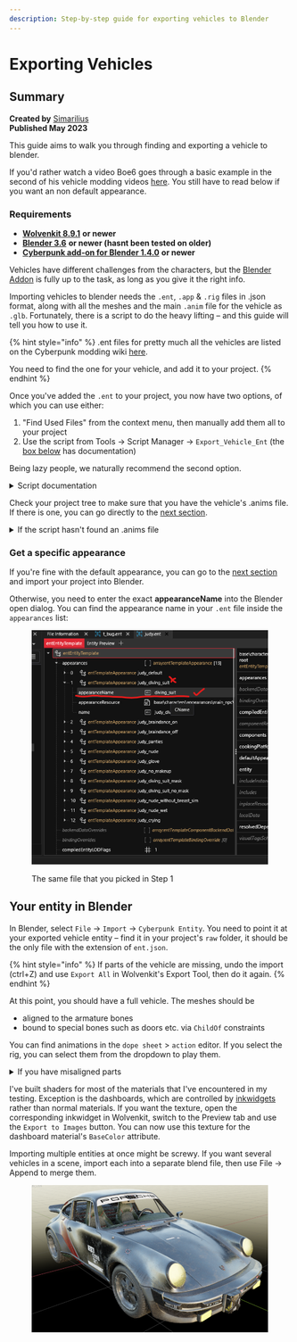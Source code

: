 ```yaml
---
description: Step-by-step guide for exporting vehicles to Blender
---
```


# Exporting Vehicles

## Summary

**Created by** [Simarilius](https://app.gitbook.com/u/G2MqNkfgTlQ1R3G4B5s6WefLjdy2 "mention") \
**Published May 2023**&#x20;

This guide aims to walk you through finding and exporting a vehicle to blender.&#x20;

If you'd rather watch a video Boe6 goes through a basic example in the second of his vehicle modding videos [here](https://youtu.be/nrJKP5rr6Uc?si=fyDl99t4EQ6htcYp\&t=118). You still have to read below if you want an non default appearance.

### Requirements

* [**Wolvenkit 8.9.1**](https://github.com/WolvenKit/WolvenKit-nightly-releases/releases) **or newer**
* [**Blender 3.6**](https://www.blender.org/download/releases/3-6/) **or newer (hasnt been tested on older)**
* [**Cyberpunk add-on for Blender 1.4.0**](https://github.com/WolvenKit/Cyberpunk-Blender-add-on) **or newer**

Vehicles have different challenges from the characters, but the [Blender Addon](https://github.com/WolvenKit/Cyberpunk-Blender-add-on) is fully up to the task, as long as you give it the right info.&#x20;

Importing vehicles to blender needs the `.ent`, `.app` & `.rig` files in .json format, along with all the meshes and the main `.anim` file for the vehicle as `.glb`. Fortunately, there is a script to do the heavy lifting – and this guide will tell you how to use it.

{% hint style="info" %}
.ent files for pretty much all the vehicles are listed on the Cyberpunk modding wiki [here](https://wiki.redmodding.org/cyberpunk-2077-modding/modding-know-how/references-lists-and-overviews/files-for-modding/vehicles).

You need to find the one for your vehicle, and add it to your project.
{% endhint %}

Once you've added the `.ent` to your project, you now have two options, of which you can use either:

1. "Find Used Files" from the context menu, then manually add them all to your project
2. Use the script from Tools -> Script Manager -> `Export_Vehicle_Ent` (the [box below](exporting-vehicles.md#script-add-all-dependencies-to-the-project) has documentation)

Being lazy people, we naturally recommend the second option.

<details>

<summary>Script documentation</summary>

The most recent version of this script is shipped with Wolvenkit (find it in Tools -> Script Manager -> `Export_Vehicle_Ent`). The code below is here for the purpose of documentation and will not be kept up-to-date, so **do not run it**. If you want to get the script's most recent version, find it in the [Wolvenkit-Resources Repository](https://github.com/WolvenKit/Wolvenkit-Resources/blob/main/Scripts/Export\_Vehicle\_Ent.wscript).&#x20;

By default, it will  ignore shadows, proxy and FX meshes. To include them anyway, set the corresponding flags to `true` – find `include_proxys`, `include_shadows`, `include_fx`. (If you don't know why you'd want them, you won't!)

```javascript
// Entity export script FOR VEHICLES dont use if you dont need all the anims and rig.
// @author Simarilius, DZK & Seberoth
// @version 1.1
// Exports ent files and all referenced files (recursively)
import * as Logger from 'Logger.wscript';
import * as TypeHelper from 'TypeHelper.wscript';

const fileTemplate = '{"Header":{"WKitJsonVersion":"0.0.7","DataType":"CR2W"},"Data":{"Version":195,"BuildVersion":0,"RootChunk":{},"EmbeddedFiles":[]}}';
const jsonExtensions = [".app", ".ent", ".mesh", ".rig"];
const exportExtensions = [".anims", ".mesh"];
const exportEmbeddedExtensions = [".mesh", ".xbm", ".mlmask"];

// Rather than a manual list does it for all ents in the project.
var ents = [];

// if you dont want to process any entities already in the project set this to false
var add_from_project = true;

// sets of files that are parsed for processing
const parsedFiles = new Set();
const projectSet = new Set();
const exportSet = new Set();
const jsonSet = new Set();
const rigs = new Map();

if (add_from_project) {
    for (var filename of wkit.GetProjectFiles('archive')) {
        //Logger.Info(filename)
        var ext = filename.split('.').pop();
        if (ext === "ent") {
            ents.push(filename);
        }
        if (ext === "anims") {
            exportSet.add(filename);
        }
    }
}

// Set these to true if you want proxys/shadow meshes
var include_proxys = false;
var include_shadows = false;
var include_fx = false;

// loop over every entity in `ents` and find rigs
for (var ent in ents) {
    Logger.Info('Finding rigs in ' + ents[ent]);
    FindEntRigs(ents[ent]);
    FindEntAnims(ents[ent]);
    Logger.Info('');
    for (const [key, value] of rigs) {
        Logger.Info(`${key} = ${value}`);
        if (!value.includes("base_rig")) {
            projectSet.add(value);
            jsonSet.add(value);
        }
    }
    Logger.Info('');
}

// now find the mesh files
for (var ent in ents) {
    Logger.Info(ents[ent]);
    ParseFile(ents[ent], null);
}

// save all our files to the project and export JSONs
for (const fileName of projectSet) {
    // skip shadows if the variable is set
    if ((include_shadows == false) && (fileName.includes("shadow"))) {
        continue;
    }
    // skip proxies if the variable is set
    if ((include_proxys == false) && (fileName.includes("proxy"))) {
        continue;
    }
    // skip fx bodies if the variable is set
    if ((include_fx == false) && (fileName.includes("fx"))) {
        continue;
    }
    // Load project vesion if it exists, otherwise add to the project
    if (wkit.FileExistsInProject(fileName)) {
        var file = wkit.GetFileFromProject(fileName, OpenAs.GameFile);
    }
    else {
        var file = wkit.GetFileFromBase(fileName);
        wkit.SaveToProject(fileName, file);
    }

    if (jsonSet.has(fileName)) {
        var path = "";
        if (file.Extension === ".ent") {
            path = wkit.ChangeExtension(file.Name, ".ent.json");
        }
        if (file.Extension === ".app") {
            path = wkit.ChangeExtension(file.Name, ".app.json");
        }
        if (file.Extension === ".rig") {
            path = wkit.ChangeExtension(file.Name, ".rig.json");
        }
        if (file.Extension === ".mesh") {
            path = wkit.ChangeExtension(file.Name, ".mesh.json");
        }
        if (path.length > 0) {
            var json = wkit.GameFileToJson(file);
            wkit.SaveToRaw(path, json);
        }
    }
}

// export all of our files with the default export settings
wkit.ExportFiles([...exportSet]);

// begin helper functions
function* GetPaths(jsonData) {
    for (let [key, value] of Object.entries(jsonData || {})) {
        if (value instanceof TypeHelper.ResourcePath && !value.isEmpty()) {
            yield value.value;
        }

        if (typeof value === "object") {
            yield* GetPaths(value);
        }
    }
}

function convertEmbedded(embeddedFile) {
    let data = TypeHelper.JsonParse(fileTemplate);
    data["Data"]["RootChunk"] = embeddedFile["Content"];
    let jsonString = TypeHelper.JsonStringify(data);

    let cr2w = wkit.JsonToCR2W(jsonString);
    wkit.SaveToProject(embeddedFile["FileName"], cr2w);
}

// Parse a CR2W file
function ParseFile(fileName, parentFile) {
    // check if we've already worked with this file and that it's actually a string
    if (parsedFiles.has(fileName)) {
        return;
    }
    parsedFiles.add(fileName);

    let extension = 'unkown';
    if (typeof (fileName) === 'string') {
        extension = "." + fileName.split('.').pop();
    }

    if (extension !== 'unkown') {
        if (!(jsonExtensions.includes(extension) || exportExtensions.includes(extension))) {
            return;
        }

        if (parentFile != null && parentFile["Data"]["EmbeddedFiles"].length > 0) {
            for (let embeddedFile of parentFile["Data"]["EmbeddedFiles"]) {
                if (embeddedFile["FileName"] === fileName) {
                    convertEmbedded(embeddedFile);

                    if (jsonExtensions.includes(extension)) {
                        jsonSet.add(fileName);
                    }

                    if (exportEmbeddedExtensions.includes(extension)) {
                        exportSet.add(fileName);
                    }

                    return;
                }
            }
        }
    }

    if (typeof (fileName) === 'bigint') {
        fileName = fileName.toString();
    }

    if (typeof (fileName) !== 'string') {
        Logger.Error('Unknown path type');
        return;
    }

    // Load project vesion if it exists, otherwise get the basegamefile
    if (wkit.FileExistsInProject(fileName)) {
        var file = wkit.GetFileFromProject(fileName, OpenAs.GameFile);
    }
    else {
        var file = wkit.GetFileFromBase(fileName);
    }

    if (file === null) {
        Logger.Error(fileName + " could not be found");
        return;
    }

    extension = file.Extension;

    if (!(jsonExtensions.includes(extension) || exportExtensions.includes(extension))) {
        return;
    }

    projectSet.add(fileName);

    if (jsonExtensions.includes(extension)) {
        jsonSet.add(fileName);
    }

    if (exportExtensions.includes(extension)) {
        exportSet.add(fileName);
    }

    if (extension === ".app" || extension === ".ent" || extension === ".mesh" || extension === ".anims") {
        var json = TypeHelper.JsonParse(wkit.GameFileToJson(file));
        for (let path of GetPaths(json["Data"]["RootChunk"])) {
            ParseFile(path, json);
        }
    }
}

// Parse a ent file for rigs
function FindEntRigs(fileName) {
    if (wkit.FileExistsInProject(fileName)) {
        var file = wkit.GetFileFromProject(fileName, OpenAs.GameFile);
    }
    else {
        var file = wkit.GetFileFromBase(fileName);
    }
    var json = TypeHelper.JsonParse(wkit.GameFileToJson(file));
    //find the rigs in the base ent components (normally root and deformations)
    for (let comp of json["Data"]["RootChunk"]["components"]) {
        if (!("rig" in comp) == 0) {
            //Logger.Info(comp["name"]);
            //Logger.Info(comp["rig"]["DepotPath"]);
            rigs.set(comp["name"].toString(), comp["rig"]["DepotPath"].toString());
        }
    }
    // find any rigs referenced in the appearances (head and dangle)
    for (let app of json["Data"]["RootChunk"]["appearances"]) {
        var appfileName = app["appearanceResource"]["DepotPath"];
        //Logger.Info(appfileName);
        var appfile = wkit.GetFileFromBase(appfileName.toString());
        var appjson = TypeHelper.JsonParse(wkit.GameFileToJson(appfile));
        for (let appApp of appjson["Data"]["RootChunk"]["appearances"]) {
            for (let appcomp of appApp["Data"]["components"]) {
                if (!("rig" in appcomp) == 0) {
                    //Logger.Info(appcomp["name"]);
                    //Logger.Info(appcomp["rig"]["DepotPath"]);
                    rigs.set(appcomp["name"].toString(), appcomp["rig"]["DepotPath"].toString());
                }
            }
        }
    }
}

// Parse a ent file for rigs
function FindEntAnims(fileName) {
    if (wkit.FileExistsInProject(fileName)) {
        var file = wkit.GetFileFromProject(fileName, OpenAs.GameFile);
    }
    else {
        var file = wkit.GetFileFromBase(fileName);
    }
    var json = TypeHelper.JsonParse(wkit.GameFileToJson(file));
    //find the anims in the ent resolved dependencies
    for (let dep of json["Data"]["RootChunk"]["resolvedDependencies"]) {
        Logger.Info(dep["DepotPath"].toString());
        projectSet.add(dep["DepotPath"].toString());
        exportSet.add(dep["DepotPath"].toString());
    }
}

function get_filename(str) {
    return str.split('\\').pop().split('/').pop();
}

```

</details>

Check your project tree to make sure that you have the vehicle's .anims file. If there is one, you can go directly to the [next section](exporting-vehicles.md#your-entity-in-blender).

<details>

<summary>If the script hasn't found an .anims file</summary>

If no .anims file is exported (as for example with thee Arch), you need to find it yourself.&#x20;

You can either&#x20;

* browse through the folder  `\base\animations\vehicle`
* or put `\base\animations\vehicle > .anims` into Wolvenkit's [search bar](../wolvenkit-app/usage/wolvenkit-search-finding-files.md).

Once you have found the .anims file, add it to your project and export it to .glb with the export tool. (The script should now pick it up, but – better safe than sorry!

</details>

### Get a specific appearance

If you're fine with the default appearance, you can go to the [next section](exporting-vehicles.md#your-entity-in-blender) and import your project into Blender.

Otherwise, you need to enter the exact **appearanceName** into the Blender open dialog. You can find the appearance name in your `.ent` file inside the `appearances` list:

<figure><img src="../.gitbook/assets/image (5) (1).png" alt=""><figcaption><p>The same file that you picked in Step 1</p></figcaption></figure>

## Your entity in Blender

In Blender, select `File` -> `Import` -> `Cyberpunk Entity`. You need to point it at your exported vehicle entity – find it in your project's `raw` folder, it should be the only file with the extension of `ent.json`.

{% hint style="info" %}
If parts of the vehicle are missing, undo the import (ctrl+Z) and use `Export All` in Wolvenkit's Export Tool, then do it again.
{% endhint %}

At this point, you should have a full vehicle. The meshes should be

* aligned to the armature bones
* bound to special bones such as doors etc. via `ChildOf` constraints

You can find animations in the `dope sheet` > `action` editor. If you select the rig, you can select them from the dropdown to play them.

<details>

<summary>If you have misaligned parts</summary>

Have noticed some bits are still coming in slightly misaligned, but haven't worked out why yet. Steering wheels seem to be a common one, applying a copy rotation constraint to them aimed at the armature seems to fix them. The following code will apply one to everything selected, you may need to change the target object name.

```
import bpy
objs=bpy.context.selected_objects
for obj in objs:
    co=obj.constraints.new(type='COPY_ROTATION')
    co.target=bpy.data.objects['Armature']
```

</details>

I've built shaders for most of the materials that I've encountered in my testing. Exception is the dashboards, which are controlled by [inkwidgets](https://app.gitbook.com/s/4gzcGtLrr90pVjAWVdTc/modding-guides/custom-icons-and-ui/inkwidgets-a-custom-interface) rather than normal materials. If you want the texture, open the corresponding inkwidget in Wolvenkit, switch to the Preview tab and use the `Export to Images` button. You can now use this texture for the dashboard material's `BaseColor` attribute.

Importing multiple entities at once might be screwy. If you want several vehicles in a scene, import each into a separate blend file, then use File -> Append to merge them.

<figure><img src="../.gitbook/assets/image (1) (1) (2).png" alt=""><figcaption></figcaption></figure>
